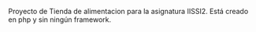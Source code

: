 Proyecto de Tienda de alimentacion para la asignatura IISSI2. 
Está creado en php y sin ningún framework.
